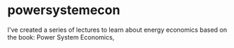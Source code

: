 # powersystemecon
I've created a series of lectures to learn about energy economics based on the book: Power System Economics, 
